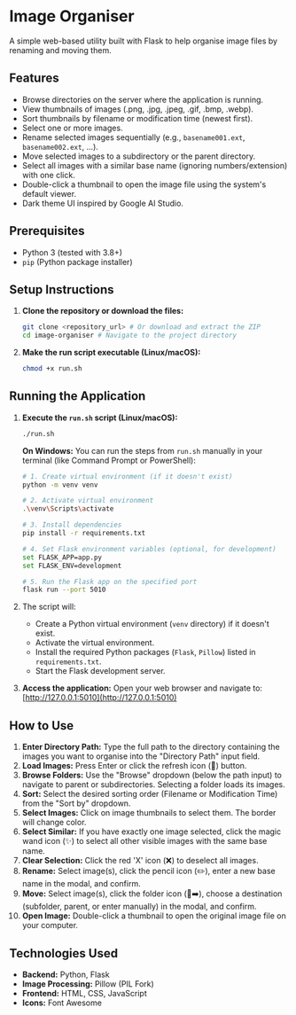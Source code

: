 # Image Organiser

A simple web-based utility built with Flask to help organise image files by renaming and moving them.

## Features

*   Browse directories on the server where the application is running.
*   View thumbnails of images (.png, .jpg, .jpeg, .gif, .bmp, .webp).
*   Sort thumbnails by filename or modification time (newest first).
*   Select one or more images.
*   Rename selected images sequentially (e.g., `basename001.ext`, `basename002.ext`, ...).
*   Move selected images to a subdirectory or the parent directory.
*   Select all images with a similar base name (ignoring numbers/extension) with one click.
*   Double-click a thumbnail to open the image file using the system's default viewer.
*   Dark theme UI inspired by Google AI Studio.

## Prerequisites

*   Python 3 (tested with 3.8+)
*   `pip` (Python package installer)

## Setup Instructions

1.  **Clone the repository or download the files:**
    ```bash
    git clone <repository_url> # Or download and extract the ZIP
    cd image-organiser # Navigate to the project directory
    ```

2.  **Make the run script executable (Linux/macOS):**
    ```bash
    chmod +x run.sh
    ```

## Running the Application

1.  **Execute the `run.sh` script (Linux/macOS):**
    ```bash
    ./run.sh
    ```
    **On Windows:**
    You can run the steps from `run.sh` manually in your terminal (like Command Prompt or PowerShell):
    ```bash
    # 1. Create virtual environment (if it doesn't exist)
    python -m venv venv
    
    # 2. Activate virtual environment
    .\venv\Scripts\activate
    
    # 3. Install dependencies
    pip install -r requirements.txt
    
    # 4. Set Flask environment variables (optional, for development)
    set FLASK_APP=app.py
    set FLASK_ENV=development
    
    # 5. Run the Flask app on the specified port
    flask run --port 5010
    ```

2.  The script will:
    *   Create a Python virtual environment (`venv` directory) if it doesn't exist.
    *   Activate the virtual environment.
    *   Install the required Python packages (`Flask`, `Pillow`) listed in `requirements.txt`.
    *   Start the Flask development server.

3.  **Access the application:**
    Open your web browser and navigate to:
    [http://127.0.0.1:5010](http://127.0.0.1:5010)

## How to Use

1.  **Enter Directory Path:** Type the full path to the directory containing the images you want to organise into the "Directory Path" input field.
2.  **Load Images:** Press Enter or click the refresh icon (🔄) button.
3.  **Browse Folders:** Use the "Browse" dropdown (below the path input) to navigate to parent or subdirectories. Selecting a folder loads its images.
4.  **Sort:** Select the desired sorting order (Filename or Modification Time) from the "Sort by" dropdown.
5.  **Select Images:** Click on image thumbnails to select them. The border will change color.
6.  **Select Similar:** If you have exactly one image selected, click the magic wand icon (✨) to select all other visible images with the same base name.
7.  **Clear Selection:** Click the red 'X' icon (❌) to deselect all images.
8.  **Rename:** Select image(s), click the pencil icon (✏️), enter a new base name in the modal, and confirm.
9.  **Move:** Select image(s), click the folder icon (📁➡️), choose a destination (subfolder, parent, or enter manually) in the modal, and confirm.
10. **Open Image:** Double-click a thumbnail to open the original image file on your computer.

## Technologies Used

*   **Backend:** Python, Flask
*   **Image Processing:** Pillow (PIL Fork)
*   **Frontend:** HTML, CSS, JavaScript
*   **Icons:** Font Awesome 